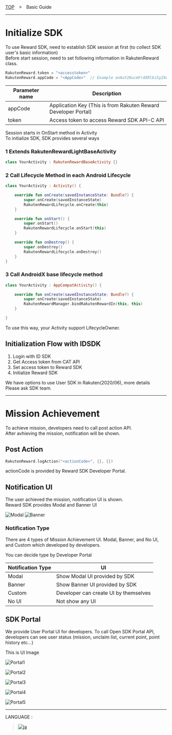 [TOP](../../README.md#top)　>　Basic Guide

---
# Initialize SDK
To use Reward SDK, need to establish SDK session at first (to collect SDK user's basic information)  
Before start session, need to set following information in RakutenReward class.  

```kotlin
RakutenReward.token = "<accesstoken>"
RakutenReward.appCode = "<AppCode>"  // Example anAuY28ucmFrdXRlbi5yZXdhcmQuYW5kcm9pZC1sRUdqNEhETS1pdXNZbWRLT2JVRGFLVV9fQ0ZLd2lacg==

```

| Parameter name        | Description           
| --- | --- 
| appCode | Application Key (This is from Rakuten Reward Developer Portal) 
| token | Access token to access Reward SDK API-C API |

Session starts in OnStart method in Activity  
To initialize SDK, SDK provides several ways  

### 1 Extends RakutenRewardLightBaseActivity
```kotlin
class YourActivity : RakutenRewardBaseActivity {}
```

### 2 Call Lifecycle Method in each Android Lifecycle
```kotlin
class YourActivity : Activity() {

    override fun onCreate(savedInstanceState: Bundle?) {
        super.onCreate(savedInstanceState)
        RakutenRewardLifecycle.onCreate(this)
    }

    override fun onStart() {
        super.onStart()
        RakutenRewardLifecycle.onStart(this)
    }

    override fun onDestroy() {
        super.onDestroy()
        RakutenRewardLifecycle.onDestroy()
    }
}
```


### 3 Call AndroidX base lifecycle method
```kotlin
class YourActivity : AppCompatActivity() {

    override fun onCreate(savedInstanceState: Bundle?) {
        super.onCreate(savedInstanceState)
        RakutenRewardManager.bindRakutenRewardIn(this, this)
    }

}
```

To use this way, your Activity support LifecycleOwner.

## Initialization Flow with IDSDK
1. Login with ID SDK
2. Get Access token from CAT API 
3. Set access token to Reward SDK
4. Initialize Reward SDK

We have options to use User SDK in Rakuten(2020/06), more details  
Please ask SDK team.

---
# Mission Achievement 
To achieve mission, developers need to call post action API.  
After avhieving the mission, notification will be shown.  

## Post Action
```kotlin
RakutenReward.logAction("<actionCode>", {}, {})
```
actionCode is provided by Reward SDK Developer Portal.  

## Notification UI
The user achieved the mission, notification UI is shown.  
Reward SDK provides Modal and Banner UI

![Modal](Modal.jpeg)     ![Banner](Banner.jpeg)

### Notification Type
There  are 4 types of Mission Achievement UI. Modal, Banner, and No UI, and Custom which developed by developers.

You can decide type by Developer Portal 

| Notification Type        | UI
| --- | ---
| Modal | Show Modal UI provided by SDK
| Banner | Show Banner UI provided by SDK
| Custom | Developer can create UI by themselves
| No UI | Not show any UI

## SDK Portal
We provide User Portal UI for developers. To call Open SDK Portal API, developers can see user status (mission, unclaim list, current point, point history etc...)

This is UI Image

![Portal1](Portal1.png)

![Portal2](Portal2.png)

![Portal3](Portal3.png)

![Portal4](Portal4.png)

![Portal5](Portal5.png)

---
LANGUAGE :
> [![ja](../lang/ja.png)](../ja/basic/README.md)
